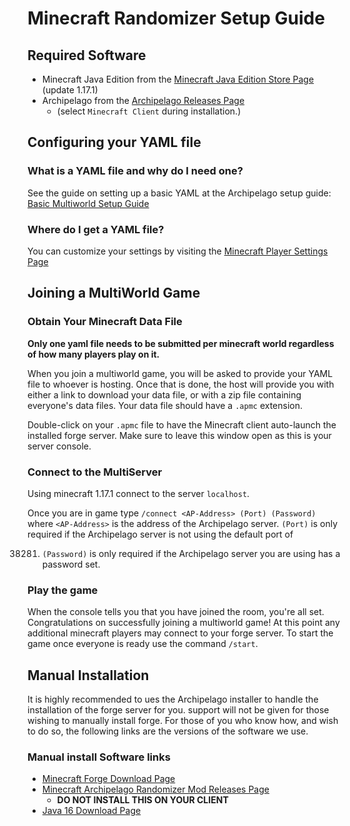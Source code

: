 # Minecraft Randomizer Setup Guide

## Required Software

- Minecraft Java Edition from
  the [Minecraft Java Edition Store Page](https://www.minecraft.net/en-us/store/minecraft-java-edition) (update 1.17.1)
- Archipelago from the [Archipelago Releases Page](https://github.com/ArchipelagoMW/Archipelago/releases)
    - (select `Minecraft Client` during installation.)

## Configuring your YAML file

### What is a YAML file and why do I need one?

See the guide on setting up a basic YAML at the Archipelago setup
guide: [Basic Multiworld Setup Guide](/tutorial/Archipelago/setup/en)

### Where do I get a YAML file?

You can customize your settings by visiting the [Minecraft Player Settings Page](/games/Minecraft/player-settings)

## Joining a MultiWorld Game

### Obtain Your Minecraft Data File

**Only one yaml file needs to be submitted per minecraft world regardless of how many players play on it.**

When you join a multiworld game, you will be asked to provide your YAML file to whoever is hosting. Once that is done,
the host will provide you with either a link to download your data file, or with a zip file containing everyone's data
files. Your data file should have a `.apmc` extension.

Double-click on your `.apmc` file to have the Minecraft client auto-launch the installed forge server. Make sure to
leave this window open as this is your server console.

### Connect to the MultiServer

Using minecraft 1.17.1 connect to the server `localhost`.

Once you are in game type `/connect <AP-Address> (Port) (Password)` where `<AP-Address>` is the address of the
Archipelago server. `(Port)` is only required if the Archipelago server is not using the default port of

38281. `(Password)` is only required if the Archipelago server you are using has a password set.

### Play the game

When the console tells you that you have joined the room, you're all set. Congratulations on successfully joining a
multiworld game! At this point any additional minecraft players may connect to your forge server. To start the game once
everyone is ready use the command `/start`.

## Manual Installation

It is highly recommended to ues the Archipelago installer to handle the installation of the forge server for you.
support will not be given for those wishing to manually install forge. For those of you who know how, and wish to do so,
the following links are the versions of the software we use.

### Manual install Software links

- [Minecraft Forge Download Page](https://files.minecraftforge.net/net/minecraftforge/forge/index_1.17.1.html)
- [Minecraft Archipelago Randomizer Mod Releases Page](https://github.com/KonoTyran/Minecraft_AP_Randomizer/releases)
    - **DO NOT INSTALL THIS ON YOUR CLIENT**
- [Java 16 Download Page](https://docs.aws.amazon.com/corretto/latest/corretto-16-ug/downloads-list.html)


